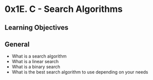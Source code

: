 # 0x1E. C - Search Algorithms
## Learning Objectives

## General
- What is a search algorithm
- What is a linear search
- What is a binary search
- What is the best search algorithm to use depending on your needs
